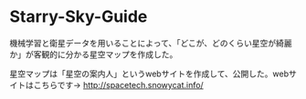 # Starry-Sky-Guide

機械学習と衛星データを用いることによって、｢どこが、どのくらい星空が綺麗か」が客観的に分かる星空マップを作成した。

星空マップは「星空の案内人」というwebサイトを作成して、公開した。webサイトはこちらです-> http://spacetech.snowycat.info/

